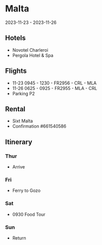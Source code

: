 # Malta
2023-11-23 - 2023-11-26

## Hotels
- Novotel Charleroi
- Pergola Hotel & Spa

## Flights
- 11-23 0945 - 1230 - FR2956 - CRL - MLA
- 11-26 0625 - 0925 - FR2955 - MLA - CRL
- Parking P2

## Rental
- Sixt Malta
- Confirmation #661540586

## Itinerary
### Thur
- Arrive
### Fri
- Ferry to Gozo
### Sat
- 0930 Food Tour
### Sun
- Return
